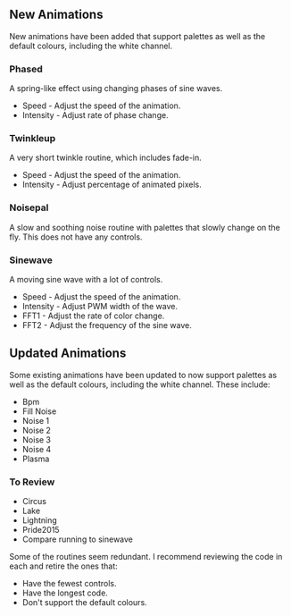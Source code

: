 ## New Animations

New animations have been added that support palettes as well as the default colours, including the white channel.

### Phased
A spring-like effect using changing phases of sine waves.
* Speed - Adjust the speed of the animation.
* Intensity - Adjust rate of phase change.

### Twinkleup
A very short twinkle routine, which includes fade-in.
* Speed - Adjust the speed of the animation.
* Intensity - Adjust percentage of animated pixels.

### Noisepal
A slow and soothing noise routine with palettes that slowly change on the fly. This does not have any controls.

### Sinewave
A moving sine wave with a lot of controls.
* Speed - Adjust the speed of the animation.
* Intensity - Adjust PWM width of the wave.
* FFT1 - Adjust the rate of color change.
* FFT2 - Adjust the frequency of the sine wave.

## Updated Animations

Some existing animations have been updated to now support palettes as well as the default colours, including the white channel. These include:

* Bpm
* Fill Noise
* Noise 1
* Noise 2
* Noise 3
* Noise 4
* Plasma

### To Review
* Circus
* Lake
* Lightning
* Pride2015
* Compare running to sinewave

Some of the routines seem redundant. I recommend reviewing the code in each and retire the ones that:
* Have the fewest controls.
* Have the longest code.
* Don't support the default colours.

